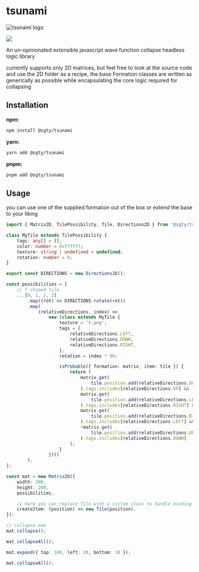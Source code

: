 # tsunami

![tsunami logo](https://github.com/LeRedditBro/tsunami/blob/main/images/tsunami.svg)

<p>
<img src="https://img.shields.io/bundlephobia/min/@sgty/tsunami"/>
</p>

An un-opinionated extensible javascript wave function collapse headless logic library

currently supports only 2D matrices, but feel free to look at the source code and use the 2D folder as a recipe, the base Formation classes are written as generically as possible while encapsulating the core logic required for collapsing

## Installation

**npm:**

```bash
npm install @sgty/tsunami
```

**yarn:**

```bash
yarn add @sgty/tsunami
```

**pnpm:**

```bash
pnpm add @sgty/tsunami
```

## Usage

you can use one of the supplied formation out of the box
or extend the base to your liking

```ts
import { Matrix2D, TilePossibility, Tile, Directions2D } from '@sgty/tsunami';

class MyTile extends TilePossibility {
	tags: any[] = [];
	color: number = 0xffffff;
	texture: string | undefined = undefined;
	rotation: number = 0;
}

export const DIRECTIONS = new Directions2D();

const possibilities = [
	// T shaped tile
	...[0, 1, 2, 3]
		.map((rot) => DIRECTIONS.rotate(rot))
		.map(
			(relativeDirections, index) =>
				new (class extends MyTile {
					texture = 't.png';
					tags = [
						relativeDirections.LEFT,
						relativeDirections.DOWN,
						relativeDirections.RIGHT,
					];
					rotation = index * 90;

					isProbable({ formation: matrix, item: tile }) {
						return (
							matrix.get(
								tile.position.add(relativeDirections.DOWN)
							).tags.includes[relativeDirections.UP] &&
							matrix.get(
								tile.position.add(relativeDirections.LEFT)
							).tags.includes[relativeDirections.RIGHT] &&
							matrix.get(
								tile.position.add(relativeDirections.RIGHT)
							).tags.includes[relativeDirections.LEFT] &&
							!matrix.get(
								tile.position.add(relativeDirections.UP)
							).tags.includes[relativeDirections.DOWN]
						);
					}
				})()
		),
];

const mat = new Matrix2D({
	width: 200,
	height: 200,
	possibilities,

	// here you can replace Tile with a custom class to handle binding to render objects
	createItem: (position) => new Tile(position),
});

// collapse one
mat.collapse();

mat.collapseAll();

mat.expand({ top: 100, left: 20, bottom: 10 });

mat.collapseAll();
```
